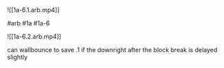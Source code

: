 

![[1a-6.1.arb.mp4]]

#arb #1a #1a-6



![[1a-6.2.arb.mp4]]

can wallbounce to save .1 if the downright after the block break is delayed slightly

